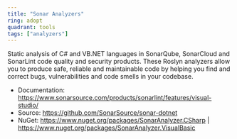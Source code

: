 ```yaml
---
title: "Sonar Analyzers"
ring: adopt
quadrant: tools
tags: ["analyzers"]
--- 
```

Static analysis of C# and VB.NET languages in SonarQube, SonarCloud and SonarLint code quality and security products. These Roslyn analyzers allow you to produce safe, reliable and maintainable code by helping you find and correct bugs, vulnerabilities and code smells in your codebase.

- Documentation: https://www.sonarsource.com/products/sonarlint/features/visual-studio/
- Source: https://github.com/SonarSource/sonar-dotnet
- NuGet: https://www.nuget.org/packages/SonarAnalyzer.CSharp | https://www.nuget.org/packages/SonarAnalyzer.VisualBasic
